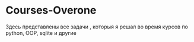 # Courses-Overone
Здесь представлены все задачи , которыя я решал во время курсов по python, OOP, sqlite  и другие


